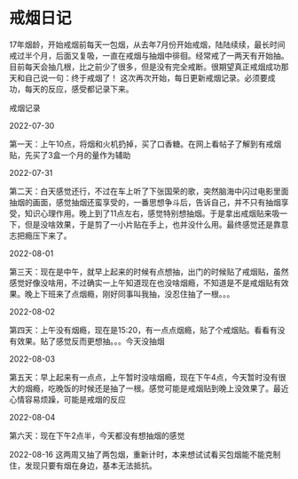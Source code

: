 # 戒烟日记



17年烟龄，开始戒烟前每天一包烟，从去年7月份开始戒烟，陆陆续续，最长时间戒过半个月，后面又复吸，一直在戒烟与抽烟中徘徊。经常戒了一两天有开始抽。
目前每天会抽几根，比之前少了很多，但是没有完全戒断。很期望真正戒烟成功那天和自己说一句：终于戒烟了！
这次再次开始，每日更新戒烟记录。必须要成功，每天的反应，感受都记录下来。

戒烟记录

2022-07-30 

第一天：上午10点，将烟和火机扔掉，买了口香糖。在网上看帖子了解到有戒烟贴，先买了3盒一个月的量作为辅助

2022-07-31

第二天：白天感觉还行，不过在车上听了下张国荣的歌，突然脑海中闪过电影里面抽烟的画面，感觉抽烟还蛮享受的，一番思想争斗后，告诉自己，并不只有抽烟享受，知识心理作用。晚上到了11点左右，感觉特别想抽烟。于是拿出戒烟贴来吸一下，但是没啥效果，于是剪了一小片贴在手上，也并没什么用。最终感觉还是靠意志把瘾压下来了。

2022-08-01

第三天：现在是中午，就早上起来的时候有点想抽，出门的时候贴了戒烟贴，虽然感觉好像没啥用，不过确实一上午知道现在也没啥烟瘾，不知道是不是戒烟贴有效果。晚上下班来了点烟瘾，刚好同事叫我抽，没忍住抽了一根。。。

2022-08-02

第四天：上午没有烟瘾，现在是15:20，有一点点烟瘾，贴了个戒烟贴。看看有没有效果。贴了感觉反而更想抽。。。今天没抽烟

2022-08-03

第五天：早上起来有一点点，上午暂时没啥烟瘾，现在下午4点，今天暂时没有很大的烟瘾，吃晚饭的时候还是抽了一根。感觉可能是戒烟贴到晚上没效果了。最近心情容易烦躁，可能是戒烟的反应

2022-08-04

第六天：现在下午2点半，今天都没有想抽烟的感觉

2022-08-16
这两周又抽了两包烟，重新计时，本来想试试看买包烟能不能克制住，发现只要有烟在身边，基本无法抵抗。
